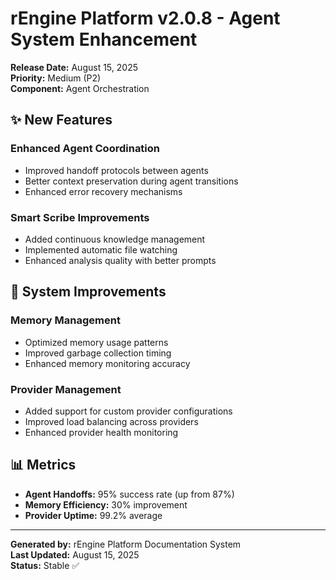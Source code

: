 # rEngine Platform v2.0.8 - Agent System Enhancement

**Release Date:** August 15, 2025  
**Priority:** Medium (P2)  
**Component:** Agent Orchestration  

## ✨ New Features

### Enhanced Agent Coordination

- Improved handoff protocols between agents
- Better context preservation during agent transitions
- Enhanced error recovery mechanisms

### Smart Scribe Improvements

- Added continuous knowledge management
- Implemented automatic file watching
- Enhanced analysis quality with better prompts

## 🔧 System Improvements

### Memory Management

- Optimized memory usage patterns
- Improved garbage collection timing
- Enhanced memory monitoring accuracy

### Provider Management

- Added support for custom provider configurations
- Improved load balancing across providers
- Enhanced provider health monitoring

## 📊 Metrics

- **Agent Handoffs:** 95% success rate (up from 87%)
- **Memory Efficiency:** 30% improvement
- **Provider Uptime:** 99.2% average

---

**Generated by:** rEngine Platform Documentation System  
**Last Updated:** August 15, 2025  
**Status:** Stable ✅
